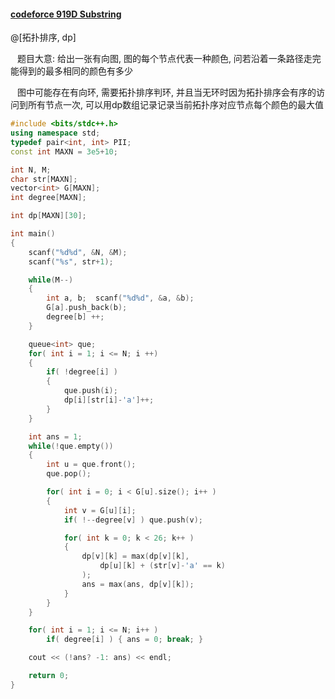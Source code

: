 #### [codeforce 919D Substring](http://codeforces.com/contest/919/problem/D)

@[拓扑排序, dp]

&ensp; 题目大意: 给出一张有向图, 图的每个节点代表一种颜色, 问若沿着一条路径走完能得到的最多相同的颜色有多少

&ensp; 图中可能存在有向环, 需要拓扑排序判环, 并且当无环时因为拓扑排序会有序的访问到所有节点一次, 可以用dp数组记录记录当前拓扑序对应节点每个颜色的最大值

```cpp
#include <bits/stdc++.h>
using namespace std;
typedef pair<int, int> PII;
const int MAXN = 3e5+10;

int N, M;
char str[MAXN];
vector<int> G[MAXN];
int degree[MAXN];

int dp[MAXN][30];

int main()
{
    scanf("%d%d", &N, &M);
    scanf("%s", str+1);

    while(M--)
    {
        int a, b;  scanf("%d%d", &a, &b);
        G[a].push_back(b);
        degree[b] ++;
    }

    queue<int> que;
    for( int i = 1; i <= N; i ++)
    {
        if( !degree[i] )
        {
            que.push(i);
            dp[i][str[i]-'a']++;
        }
    }

    int ans = 1;
    while(!que.empty())
    {
        int u = que.front();
        que.pop();

        for( int i = 0; i < G[u].size(); i++ )
        {
            int v = G[u][i];
            if( !--degree[v] ) que.push(v);

            for( int k = 0; k < 26; k++ )
            {
                dp[v][k] = max(dp[v][k],
                    dp[u][k] + (str[v]-'a' == k)
                );
                ans = max(ans, dp[v][k]);
            }
        }
    }

    for( int i = 1; i <= N; i++ )
        if( degree[i] ) { ans = 0; break; }

    cout << (!ans? -1: ans) << endl;

    return 0;
}
```
